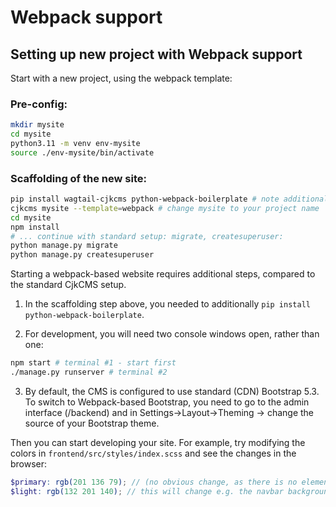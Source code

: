 # Webpack support

## Setting up new project with Webpack support

Start with a new project, using the webpack template:

### Pre-config:
```bash
mkdir mysite
cd mysite
python3.11 -m venv env-mysite
source ./env-mysite/bin/activate
```

### Scaffolding of the new site:
```bash
pip install wagtail-cjkcms python-webpack-boilerplate # note additional package requirement
cjkcms mysite --template=webpack # change mysite to your project name
cd mysite
npm install
# ... continue with standard setup: migrate, createsuperuser:
python manage.py migrate
python manage.py createsuperuser
```

Starting a webpack-based website requires additional steps, compared to the standard CjkCMS setup.

1. In the scaffolding step above, you needed to additionally ```pip install python-webpack-boilerplate```.

2. For development, you will need two console windows open, rather than one:
```bash
npm start # terminal #1 - start first
./manage.py runserver # terminal #2
```

3. By default, the CMS is configured to use standard (CDN) Bootstrap 5.3. To switch to Webpack-based Bootstrap, you need to go to the admin interface (/backend) and in Settings->Layout->Theming -> change the source of your Bootstrap theme.

Then you can start developing your site. For example, try modifying the colors in ```frontend/src/styles/index.scss``` and see the changes in the browser:

```scss
$primary: rgb(201 136 79); // (no obvious change, as there is no element with primary color in default site content)
$light: rgb(132 201 140); // this will change e.g. the navbar background color, by default set to light.
```
